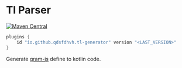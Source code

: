 # Tl Parser

[![Maven Central](https://maven-badges.herokuapp.com/maven-central/io.github.qdsfdhvh/tl-parser/badge.svg)](https://maven-badges.herokuapp.com/maven-central/io.github.qdsfdhvh/tl-parser)

```gradle
plugins {
    id "io.github.qdsfdhvh.tl-generator" version "<LAST_VERSION>"
}
```


Generate [gram-js](https://github.com/gram-js/gramjs) define to kotlin code.
